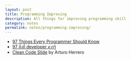 ```yaml
---
layout: post
title: Programming Improving
description: All things for improving programming skill
category: notes
permalink: notes/programming-improving/
---
```


- [97 Things Every Programmer Should Know](https://www.gitbook.com/book/97-things-every-x-should-know/97-things-every-programmer-should-know/details)
- [97 สิ่งที่ developer ควรรู้](http://www.somkiat.cc/tag/97-thing-developer-should-know/)
- [Clean Code Slide](http://www.slideshare.net/arturoherrero/clean-code-8036914) by Arturo Herrero
